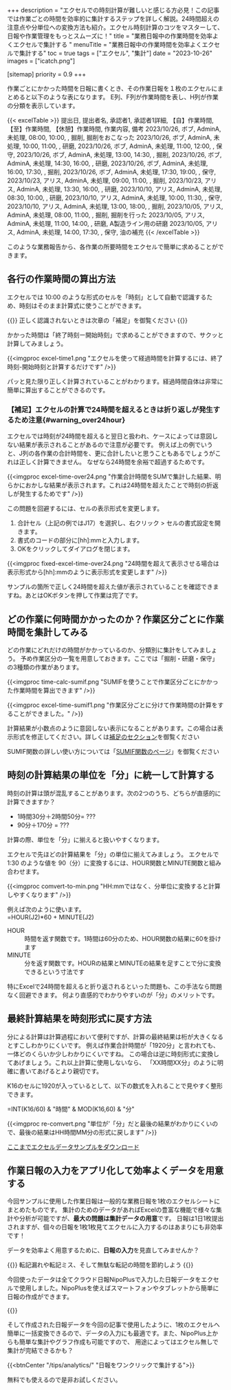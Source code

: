 +++
description = "エクセルでの時刻計算が難しいと感じる方必見！この記事では作業ごとの時間を効率的に集計するステップを詳しく解説。24時間超えの注意点や分単位への変換方法も紹介。エクセル時刻計算のコツをマスターして、日報や作業管理をもっとスムーズに！"
title = "業務日報中の作業時間を効率よくエクセルで集計する "
menuTitle = "業務日報中の作業時間を効率よくエクセルで集計する"
toc = true
tags = ["エクセル",  "集計"]
date = "2023-10-26"
images = ["icatch.png"]

[sitemap]
  priority = 0.9
+++

作業ごとにかかった時間を日報に書くとき、その作業日報を１枚のエクセルにまとめると以下のような表になります。
E列、F列が作業時間を表し、H列が作業の分類を表示しています。

{{< excelTable >}}
提出日, 提出者名, 承認者1, 承認者1詳細, 【自】作業時間, 【至】作業時間, 【休憩】作業時間, 作業内容, 備考
2023/10/26, ボブ, AdminA, 未処理, 08:00, 10:00, , 掘削, 掘削をおこなった
2023/10/26, ボブ, AdminA, 未処理, 10:00, 11:00, , 研磨, 
2023/10/26, ボブ, AdminA, 未処理, 11:00, 12:00, , 保守, 
2023/10/26, ボブ, AdminA, 未処理, 13:00, 14:30, , 掘削, 
2023/10/26, ボブ, AdminA, 未処理, 14:30, 16:00, , 研磨, 
2023/10/26, ボブ, AdminA, 未処理, 16:00, 17:30, , 掘削, 
2023/10/26, ボブ, AdminA, 未処理, 17:30, 19:00, , 保守, 
2023/10/23, アリス, AdminA, 未処理, 09:00, 11:00, , 掘削, 
2023/10/23, アリス, AdminA, 未処理, 13:30, 16:00, , 研磨, 
2023/10/10, アリス, AdminA, 未処理, 08:30, 10:00, , 研磨, 
2023/10/10, アリス, AdminA, 未処理, 10:00, 11:30, , 保守, 
2023/10/10, アリス, AdminA, 未処理, 13:00, 18:00, , 掘削, 
2023/10/05, アリス, AdminA, 未処理, 08:00, 11:00, , 掘削, 掘削を行った
2023/10/05, アリス, AdminA, 未処理, 11:00, 14:00, , 研磨, A製造ライン用の研磨
2023/10/05, アリス, AdminA, 未処理, 14:00, 17:30, , 保守, 油の補充
{{< /excelTable >}}

このような業務報告から、各作業の所要時間をエクセルで簡単に求めることができます。

## 各行の作業時間の算出方法

エクセルでは 10:00 のような形式のセルを「時刻」として自動で認識するため、時刻はそのまま計算式に使うことができます。

{{<alice pos="right" icon="ok">}}
正しく認識されないときは次章の「補足」を御覧ください
{{</alice>}}

かかった時間は「終了時刻ー開始時刻」で求めることができますので、サクッと計算してみましょう。

{{<imgproc excel-time1.png "エクセルを使って経過時間を計算するには、終了時刻-開始時刻と計算するだけです" />}}

パッと見た限り正しく計算されていることがわかります。経過時間自体は非常に簡単に算出することができるのです。


### 【補足】エクセルの計算で24時間を超えるときは折り返しが発生するため注意{#warning_over24hour}

エクセルでは時刻が24時間を超えると翌日と扱われ、ケースによっては意図しない結果が表示されることがあるので注意が必要です。
例えば上の例でいうと、J列の各作業の合計時間を、更に合計したいと思うこともあるでしょうがこれは正しく計算できません。
なぜなら24時間を余裕で超過するためです。

{{<imgproc excel-time-over24.png "作業合計時間をSUMで集計した結果、明らかにおかしな結果が表示されます。これは24時間を超えたことで時刻の折返しが発生するためです" />}}

この問題を回避するには、セルの表示形式を変更します。

1. 合計セル（上記の例ではJ17）を選択し、右クリック > セルの書式設定を開きます。
1. 書式のコードの部分に[hh]:mmと入力します。
1. OKをクリックしてダイアログを閉じます。

{{<imgproc fixed-excel-time-over24.png "24時間を超えて表示させる場合は表示形式から[hh]:mmのように表示形式を変更します" />}}

サンプルの箇所で正しく24時間を超えた値が表示されていることを確認できますね。あとはOKボタンを押して作業は完了です。


## どの作業に何時間かかったのか？作業区分ごとに作業時間を集計してみる

どの作業にどれだけの時間がかかっているのか、分類別に集計をしてみましょう。
予め作業区分の一覧を用意しておきます。ここでは「掘削・研磨・保守」の3種類の作業があります。

{{<imgproc time-calc-sumif.png "SUMIFを使うことで作業区分ごとにかかった作業時間を算出できます" />}}


{{<imgproc excel-time-sumif1.png "作業区分ごとに分けて作業時間の計算をすることができました。" />}}

計算結果が小数点のように意図しない表示になることがあります。この場合は表示形式を修正してください。詳しくは[補足のセクション](#warning_over24hour)を御覧ください

SUMIF関数の詳しい使い方については「[SUMIF関数のページ](/excel/sumif/)」を御覧ください

## 時刻の計算結果の単位を「分」に統一して計算する

時刻の計算は頭が混乱することがあります。次の2つのうち、どちらが直感的に計算できますか？

- 1時間30分＋2時間50分= ???
- 90分＋170分 = ???


計算の際、単位を「分」に揃えると扱いやすくなります。

エクセルで先ほどの計算結果を「分」の単位に揃えてみましょう。
エクセルで 1:30 のような値を 90（分）に変換するには、HOUR関数とMINUTE関数と組み合わせます。

{{<imgproc comvert-to-min.png "HH:mmではなく、分単位に変換すると計算しやすくなります" />}}

例えば次のように使います。  
=HOUR(J2)*60 + MINUTE(J2)


<dl class="basic">
<dt>HOUR</dt>
<dd>時間を返す関数です。1時間は60分のため、HOUR関数の結果に60を掛けます</dd>
<dt>MINUTE</dt>
<dd>分を返す関数です。HOURの結果とMINUTEの結果を足すことで分に変換できるという寸法です</dd>
</dl>

特にExcelで24時間を超えると折り返されるといった問題も、この手法なら問題なく回避できます。
何より直感的でわかりやすいのが「分」のメリットです。

## 最終計算結果を時刻形式に戻す方法

分による計算は計算過程において便利ですが、計算の最終結果は桁が大きくなるとすこしわかりにくいです。
例えば作業合計時間が「1920分」と言われても、一体どのくらいか少しわかりにくいですね。
この場合は逆に時刻形式に変換してあげましょう。これ以上計算に使用しないなら、 「XX時間XX分」のように明確に書いてあげるとより親切です。

K16のセルに1920が入っているとして、以下の数式を入れることで見やすく整形できます。


=INT(K16/60) & "時間" & MOD(K16,60) & "分"

{{<imgproc re-comvert.png "単位が’「分」だと最後の結果がわかりにくいので、最後の結果はHH時間MM分の形式に戻します" />}}


[ここまでエクセルデータサンプルをダウンロード](time-calc.xlsx)


## 作業日報の入力をアプリ化して効率よくデータを用意する

今回サンプルに使用した作業日報は一般的な業務日報を1枚のエクセルシートにまとめたものです。
集計のためのデータがあればExcelの豊富な機能で様々な集計や分析が可能ですが、**最大の問題は集計データの用意**です。
日報は1日1枚提出されますが、個々の日報を1枚1枚見てエクセルに入力するのはあまりにも非効率です！

データを効率よく用意するために、**日報の入力**を見直してみませんか？

{{<alice pos="right" icon="ok">}}
転記漏れや転記ミス、そして無駄な転記の時間を節約しよう
{{</alice>}}

今回使ったデータは全てクラウド日報NipoPlusで入力した日報データをエクセルで使用しました。NipoPlusを使えばスマートフォンやタブレットから簡単に日報の作成ができます。

{{<icatch filename="time-report" msg="作業時間も入力できる 日報アプリです" title="作業区分ごとに時刻を入力できる日報アプリです。所要時間を1枚のエクセルにまとめて出力できるのでデータの加工も簡単です" fontsize="30px" alice="guide">}}


そして作成された日報データを今回の記事で使用したように、1枚のエクセルへ簡単に一括変換できるので、データの入力にも最適です。また、NipoPlus上からも簡単な集計やグラフ作成も可能ですので、
用途によってはエクセル無しで集計が完結できるかも？

{{<btnCenter "/tips/analytics/" "日報をワンクリックで集計する">}}


無料でも使えるので是非お試しください。